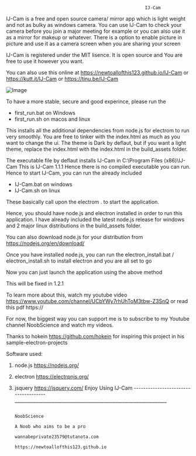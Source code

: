                                                          IJ-Cam

IJ-Cam is a free and open source camera/ mirror app which is light weight and not as bulky as windows camera.
You can use IJ-Cam to check your camera before you join a major meeting for example or you can also use it as a mirror for makeup or whatever. There is a option to enable picture in picture and use it as a camera screen when you are sharing your screen

IJ-Cam is registered under the MIT lisence. It is open source and You are free to use it however you want.

You can also use this online at https://newtoallofthis123.github.io/IJ-Cam or https://kutt.it/IJ-Cam or https://tinu.be/IJ-Cam

![Image](https://github.com/newtoallofthis123/IJ-Cam/blob/main/build_assets/icon.ico)


To have a more stable, secure and good experince, please run the 

- first_run.bat on Windows
- first_run.sh  on macos and linux

This installs all the additional dependencies from node.js for electrom to run very smoothly.
You are free to tinker with the index.html as much as you want to change the ui.
The theme is Dark by deflaut, but if you want a light theme, replace the index.html with the index.html in the build_assets folder.

The executable file by deflaut installs IJ-Cam in C:\Program Files (x86)\IJ-Cam
This is IJ-Cam 1.1.1 Hence there is no compiled executable you can run. 
Hence to start IJ-Cam, you can run the already included

- IJ-Cam.bat on windows
- IJ-Cam.sh  on linux

These basically call upon the electrom . to start the application.

Hence, you should have node.js and electron installed in order to run this application.
I have already included the latest node.js release for windows and 2 major linux distributions in the build_assets folder.

You can also download node.js for your distribution from https://nodejs.org/en/download/

Once you have installed node.js, you can run the electron_install.bat / electron_install.sh to install electron and you are all set to go

Now you can just launch the application using the above method

This will be fixed in 1.2.1

To learn more about this, watch my youtube video https://www.youtube.com/channel/UCbYWy7rhUhToM3tbw-Z3SnQ or read this pdf https://

For now, the biggest way you can support me is to subscribe to my Youtube channel NoobScience and watch my videos.

Thanks to hokein https://github.com/hokein for inspiring this project in his sample-electron-projects

Software used:
1. node.js https://nodejs.org/
2. electron https://electrpnjs.org/
3. jsquery https://jsquery.com/
                                                          Enjoy Using IJ-Cam
-------------------------------------_________________________________________________________________
                                                                                                                  
														                                                                                       NoobScience
																															        A Noob who aims to be a pro
																																wannabeprivate23579@tutanota.com
																														      https://newtoallofthis123.github.io
